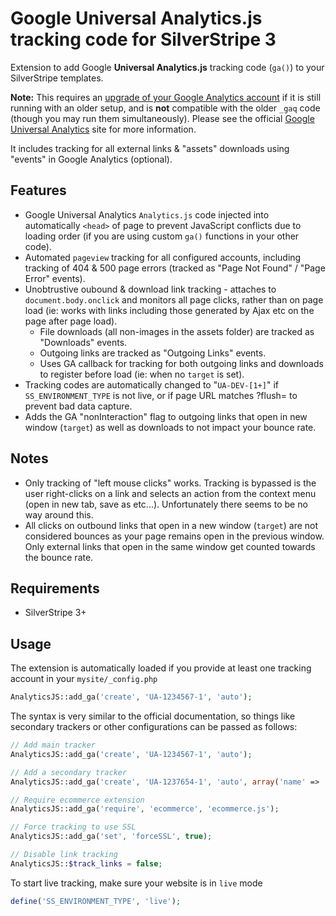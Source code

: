 Google Universal Analytics.js tracking code for SilverStripe 3
==============================================================

Extension to add Google **Universal Analytics.js** tracking code (`ga()`) to your SilverStripe templates.

**Note:** This requires an [upgrade of your Google Analytics account](https://developers.google.com/analytics/devguides/collection/upgrade/)
if it is still running with an older setup, and is **not** compatible with the older `_gaq` code (though you may run them simultaneously).
Please see the official [Google Universal Analytics](https://developers.google.com/analytics/devguides/collection/analyticsjs/)
site for more information.

It includes tracking for all external links & "assets" downloads using "events" in Google Analytics (optional).

## Features
* Google Universal Analytics `Analytics.js` code injected into automatically `<head>` of page to prevent JavaScript conflicts due to
loading order (if you are using custom `ga()` functions in your other code).
* Automated `pageview` tracking for all configured accounts, including tracking of 404 & 500 page errors (tracked as
"Page Not Found" / "Page Error" events).
* Unobtrustive oubound & download link tracking - attaches to `document.body.onclick` and monitors all page clicks, rather than
on page load (ie: works with links including those generated by Ajax etc on the page after page load).
  * File downloads (all non-images in the assets folder) are tracked as "Downloads" events.
  * Outgoing links are tracked as "Outgoing Links" events.
  * Uses GA callback for tracking for both outgoing links and downloads to register before load (ie: when no `target` is set).
* Tracking codes are automatically changed to "`UA-DEV-[1+]`" if `SS_ENVIRONMENT_TYPE` is not live, or if page URL matches ?flush=
to prevent bad data capture.
* Adds the GA "nonInteraction" flag to outgoing links that open in new window (`target`) as well as downloads to not impact your bounce rate.

## Notes
* Only tracking of "left mouse clicks" works. Tracking is bypassed is the user right-clicks on a link and selects an action from the context menu
(open in new tab, save as etc...). Unfortunately there seems to be no way around this.
* All clicks on outbound links that open in a new window (`target`) are not considered bounces as your page remains open in the previous window.
Only external links that open in the same window get counted towards the bounce rate.

## Requirements
* SilverStripe 3+

## Usage
The extension is automatically loaded if you provide at least one tracking account in your `mysite/_config.php`

```php
AnalyticsJS::add_ga('create', 'UA-1234567-1', 'auto');
```

The syntax is very similar to the official documentation, so things like secondary trackers or other
configurations can be passed as follows:

```php
// Add main tracker
AnalyticsJS::add_ga('create', 'UA-1234567-1', 'auto');

// Add a secondary tracker
AnalyticsJS::add_ga('create', 'UA-1237654-1', 'auto', array('name' => 'MyOtherTracker'));

// Require ecommerce extension
AnalyticsJS::add_ga('require', 'ecommerce', 'ecommerce.js');

// Force tracking to use SSL
AnalyticsJS::add_ga('set', 'forceSSL', true);

// Disable link tracking
AnalyticsJS::$track_links = false;
```

To start live tracking, make sure your website is in `live` mode

```php
define('SS_ENVIRONMENT_TYPE', 'live');
```